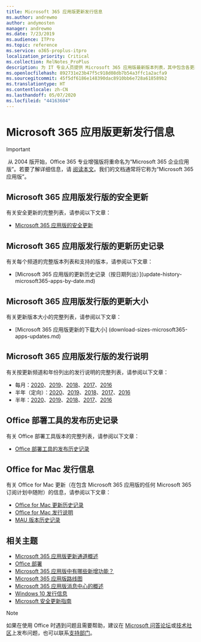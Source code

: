 ```yaml
---
title: Microsoft 365 应用版更新发行信息
ms.author: andrewmo
author: andymosten
manager: andrewmo
ms.date: 7/23/2019
ms.audience: ITPro
ms.topic: reference
ms.service: o365-proplus-itpro
localization_priority: Critical
ms.collection: RelNotes_ProPlus
description: 为 IT 专业人员提供 Microsoft 365 应用版最新版本列表，其中包含各更新通道和发行说明链接以及更新历史记录
ms.openlocfilehash: 892731e23b47f5c918d08db7b54a3ffc1a2acfa9
ms.sourcegitcommit: 45f5df6186e148390dac8910bb6e728a618589b2
ms.translationtype: HT
ms.contentlocale: zh-CN
ms.lasthandoff: 05/07/2020
ms.locfileid: "44163604"
---
```

# <a name="release-information-for-updates-to-microsoft-365-apps"></a>Microsoft 365 应用版更新发行信息


> [!IMPORTANT]
> 从 2004 版开始，Office 365 专业增强版将重命名为“Microsoft 365 企业应用版”。若要了解详细信息，请 [阅读本文](https://go.microsoft.com/fwlink/p/?linkid=2123420)。我们的文档通常将它称为“Microsoft 365 应用版”。


## <a name="security-updates-for-microsoft-365-apps-releases"></a>Microsoft 365 应用版发行版的安全更新

有关安全更新的完整列表，请参阅以下文章：
 - [Microsoft 365 应用版的安全更新](microsoft365-apps-security-updates.md)


## <a name="update-history-for-microsoft-365-apps-releases"></a>Microsoft 365 应用版发行版的更新历史记录

有关每个频道的完整版本列表和支持的版本，请参阅以下文章：
 - [Microsoft 365 应用版的更新历史记录（按日期列出）](update-history- microsoft365-apps-by-date.md)


 ## <a name="update-sizes-for-microsoft-365-apps-releases"></a>Microsoft 365 应用版发行版的更新大小

有关更新版本大小的完整列表，请参阅以下文章：
 - [Microsoft 365 应用版更新的下载大小] (download-sizes-microsoft365-apps-updates.md)

## <a name="release-notes-for-microsoft-365-apps-releases"></a>Microsoft 365 应用版发行版的发行说明

有关按更新频道和年份列出的发行说明的完整列表，请参阅以下文章：
 - 每月：[2020](monthly-channel-2020.md)、[2019](monthly-channel-2019.md)、[2018](monthly-channel-2018.md)、[2017](monthly-channel-2017.md)、[2016](monthly-channel-2016.md)
 - 半年（定向）：[2020](semi-annual-channel-targeted-2020.md)、[2019](semi-annual-channel-targeted-2019.md)、[2018](semi-annual-channel-targeted-2018.md)、[2017](semi-annual-channel-targeted-2017.md)、[2016](semi-annual-channel-targeted-2016.md)
 - 半年：[2020](semi-annual-channel-2020.md)、[2019](semi-annual-channel-2019.md)、[2018](semi-annual-channel-2018.md)、[2017](semi-annual-channel-2017.md)、[2016](semi-annual-channel-2016.md)

 ## <a name="release-history-for-office-deployment-tool"></a>Office 部署工具的发布历史记录
 有关 Office 部署工具版本的完整列表，请参阅以下文章：
 - [Office 部署工具的发布历史记录](ODT-release-history.md)

## <a name="office-for-mac-release-information"></a>Office for Mac 发行信息

有关 Office for Mac 更新（在包含 Microsoft 365 应用版的任何 Microsoft 365 订阅计划中随附）的信息，请参阅以下文章：
 - [Office for Mac 更新历史记录](update-history-office-for-mac.md)
 - [Office for Mac 发行说明](release-notes-office-for-mac.md)
 - [MAU 版本历史记录](release-history-microsoft-autoupdate.md)


## <a name="related-topics"></a>相关主题

- [Microsoft 365 应用版更新通道概述](https://docs.microsoft.com/deployoffice/overview-of-update-channels-for-office-365-proplus)
- [Office 部署](https://docs.microsoft.com/deployoffice/)
- [Microsoft 365 应用版中有哪些新增功能？](https://support.office.com/article/95c8d81d-08ba-42c1-914f-bca4603e1426)
- [Microsoft 365 应用版路线图](https://products.office.com/business/office-365-roadmap)
- [Microsoft 365 应用版消息中心的概述](https://support.office.com/article/38fb3333-bfcc-4340-a37b-deda509c2093)
- [Windows 10 发行信息](https://www.microsoft.com/itpro/windows-10/release-information)
- [Microsoft 安全更新指南](https://portal.msrc.microsoft.com/)

> [!NOTE]
> 如果在使用 Office 时遇到问题且需要帮助，建议在 [Microsoft 问答论坛](https://answers.microsoft.com/)或[技术社区](https://techcommunity.microsoft.com/)上发布问题，也可以联系[支持部门](https://support.microsoft.com/contactus)。
